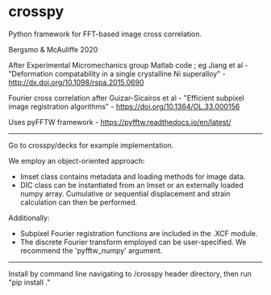 # crosspy

Python framework for FFT-based image cross correlation.

Bergsmo & McAuliffe 2020

After Experimental Micromechanics group Matlab code ; eg Jiang et al - "Deformation compatability in a single crystalline Ni superalloy" - http://dx.doi.org/10.1098/rspa.2015.0690 

Fourier cross correlation after Guizar-Sicairos et al - "Efficient subpixel image registration algorithms" - https://doi.org/10.1364/OL.33.000156 

Uses pyFFTW framework - https://pyfftw.readthedocs.io/en/latest/ 

------

Go to crosspy/decks for example implementation.

We employ an object-oriented approach:
- Imset class contains metadata and loading methods for image data.
- DIC class can be instantiated from an Imset or an externally loaded numpy array. Cumulative or sequential displacement and strain calculation can then be performed.

Additionally:
- Subpixel Fourier registration functions are included in the .XCF module.
- The discrete Fourier transform employed can be user-specified. We recommend the 'pyfftw_numpy' argument.

------

Install by command line navigating to /crosspy header directory, then run "pip install ." 
